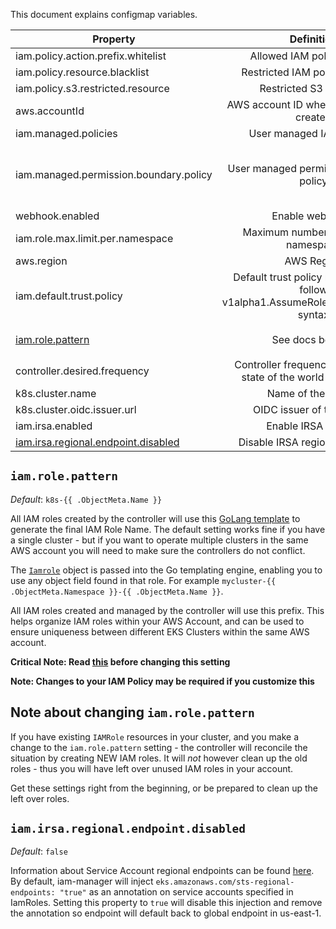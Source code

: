 This document explains configmap variables.

| Property                          | Definition                    | Default            | Required/Optional  |
| ----------------------------------|:-----------------------------:| ------------------:|-------------------:|
| iam.policy.action.prefix.whitelist| Allowed IAM policy actions    |                    |Optional            |
| iam.policy.resource.blacklist     | Restricted IAM policy resource|                    |Optional            |
| iam.policy.s3.restricted.resource | Restricted S3 resource        |                    |Optional            |
| aws.accountId                     | AWS account ID where IAM roles are created|        |Optional            |
| iam.managed.policies              | User managed IAM policies     |                    |Optional            |
| iam.managed.permission.boundary.policy| User managed permission boundary policy|k8s-iam-manager-cluster-permission-boundary       |Required            |
| webhook.enabled                   |  Enable webhook?              | `false             | Required           |
| iam.role.max.limit.per.namespace  | Maximum number of roles per namespace |   1        | Required |
| aws.region                        | AWS Region                    | `us-west-2`        | Required |
| iam.default.trust.policy          | Default trust policy role. This must follow v1alpha1.AssumeRolePolicyDocument syntax|           | Optional |
| [iam.role.pattern](#iamrolepattern) | See docs below...           | `k8s-{{ .ObjectMeta.Name }}` | Optional           |
| controller.desired.frequency      | Controller frequency to check the state of the world (in seconds) | 300  | Optional |
| k8s.cluster.name                  | Name of the cluster           |                    | Optional | 
| k8s.cluster.oidc.issuer.url       | OIDC issuer of the cluster    |                    | Optional |
| iam.irsa.enabled                  | Enable IRSA option?           | `false`            | Optional |
| [iam.irsa.regional.endpoint.disabled](#iamirsaregionalendpointdisabled)| Disable IRSA regional endpoint?| `false`          | Optional |


## `iam.role.pattern`

[template]: https://golang.org/pkg/text/template/
[iamrole]: /api/v1alpha1/iamrole_types.go

_Default_: `k8s-{{ .ObjectMeta.Name }}`

All IAM roles created by the controller will use this [GoLang template][template]
to generate the final IAM Role Name. The default setting works fine if you have
a single cluster - but if you want to operate multiple clusters in the same AWS
account you will need to make sure the controllers do not conflict.

The [`Iamrole`][iamrole] object is passed into the Go templating engine, enabling
you to use any object field found in that role. For example 
`mycluster-{{ .ObjectMeta.Namespace }}-{{ .ObjectMeta.Name }}`.

All IAM roles created and managed by the controller will use this prefix. This
helps organize IAM roles within your AWS Account, and can be used to ensure
uniqueness between different EKS Clusters within the same AWS account.

**Critical Note: Read [this](#note-about-changing-iamroleprefix-and-iamroleseparator)
before changing this setting**

**Note: Changes to your IAM Policy may be required if you customize this**

## Note about changing `iam.role.pattern`

If you have existing `IAMRole` resources in your cluster, and you make a change to
the `iam.role.pattern` setting - the controller will reconcile the situation by
creating NEW IAM roles. It will _not_ however clean up the old roles - thus you
will have left over unused IAM roles in your account.

Get these settings right from the beginning, or be prepared to clean up the left
over roles.

## `iam.irsa.regional.endpoint.disabled`
_Default_: `false`

Information about Service Account regional endpoints can be found 
[here](https://github.com/aws/amazon-eks-pod-identity-webhook#aws_sts_regional_endpoints-injection).
By default, iam-manager will inject `eks.amazonaws.com/sts-regional-endpoints: "true"` as an annotation on service
accounts specified in IamRoles. Setting this property to `true` will disable this injection and remove the annotation so endpoint will default
back to global endpoint in us-east-1.